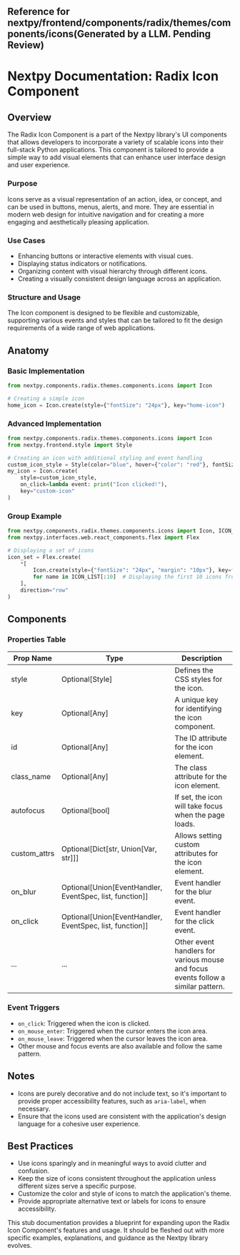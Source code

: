 ##  Reference for nextpy/frontend/components/radix/themes/components/icons(Generated by a LLM. Pending Review)

# Nextpy Documentation: Radix Icon Component

## Overview

The Radix Icon Component is a part of the Nextpy library's UI components that allows developers to incorporate a variety of scalable icons into their full-stack Python applications. This component is tailored to provide a simple way to add visual elements that can enhance user interface design and user experience.

### Purpose

Icons serve as a visual representation of an action, idea, or concept, and can be used in buttons, menus, alerts, and more. They are essential in modern web design for intuitive navigation and for creating a more engaging and aesthetically pleasing application.

### Use Cases

- Enhancing buttons or interactive elements with visual cues.
- Displaying status indicators or notifications.
- Organizing content with visual hierarchy through different icons.
- Creating a visually consistent design language across an application.

### Structure and Usage

The Icon component is designed to be flexible and customizable, supporting various events and styles that can be tailored to fit the design requirements of a wide range of web applications.

## Anatomy

### Basic Implementation

```python
from nextpy.components.radix.themes.components.icons import Icon

# Creating a simple icon
home_icon = Icon.create(style={"fontSize": "24px"}, key="home-icon")
```

### Advanced Implementation

```python
from nextpy.components.radix.themes.components.icons import Icon
from nextpy.frontend.style import Style

# Creating an icon with additional styling and event handling
custom_icon_style = Style(color="blue", hover={"color": "red"}, fontSize="24px")
my_icon = Icon.create(
    style=custom_icon_style,
    on_click=lambda event: print("Icon clicked!"),
    key="custom-icon"
)
```

### Group Example

```python
from nextpy.components.radix.themes.components.icons import Icon, ICON_LIST
from nextpy.interfaces.web.react_components.flex import Flex

# Displaying a set of icons
icon_set = Flex.create(
    *[
        Icon.create(style={"fontSize": "24px", "margin": "10px"}, key=f"icon-{name}")
        for name in ICON_LIST[:10]  # Displaying the first 10 icons from the list
    ],
    direction="row"
)
```

## Components

### Properties Table

| Prop Name      | Type                                                    | Description                                                            |
|----------------|---------------------------------------------------------|------------------------------------------------------------------------|
| style          | Optional[Style]                                         | Defines the CSS styles for the icon.                                   |
| key            | Optional[Any]                                           | A unique key for identifying the icon component.                       |
| id             | Optional[Any]                                           | The ID attribute for the icon element.                                 |
| class_name     | Optional[Any]                                           | The class attribute for the icon element.                              |
| autofocus      | Optional[bool]                                          | If set, the icon will take focus when the page loads.                  |
| custom_attrs   | Optional[Dict[str, Union[Var, str]]]                    | Allows setting custom attributes for the icon element.                 |
| on_blur        | Optional[Union[EventHandler, EventSpec, list, function]] | Event handler for the blur event.                                      |
| on_click       | Optional[Union[EventHandler, EventSpec, list, function]] | Event handler for the click event.                                     |
| ...            | ...                                                     | Other event handlers for various mouse and focus events follow a similar pattern. |

### Event Triggers

- `on_click`: Triggered when the icon is clicked.
- `on_mouse_enter`: Triggered when the cursor enters the icon area.
- `on_mouse_leave`: Triggered when the cursor leaves the icon area.
- Other mouse and focus events are also available and follow the same pattern.

## Notes

- Icons are purely decorative and do not include text, so it's important to provide proper accessibility features, such as `aria-label`, when necessary.
- Ensure that the icons used are consistent with the application's design language for a cohesive user experience.

## Best Practices

- Use icons sparingly and in meaningful ways to avoid clutter and confusion.
- Keep the size of icons consistent throughout the application unless different sizes serve a specific purpose.
- Customize the color and style of icons to match the application's theme.
- Provide appropriate alternative text or labels for icons to ensure accessibility.

This stub documentation provides a blueprint for expanding upon the Radix Icon Component's features and usage. It should be fleshed out with more specific examples, explanations, and guidance as the Nextpy library evolves.
